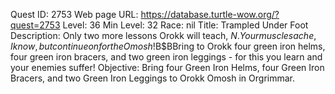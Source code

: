 Quest ID: 2753
Web page URL: https://database.turtle-wow.org/?quest=2753
Level: 36
Min Level: 32
Race: nil
Title: Trampled Under Foot
Description: Only two more lessons Orokk will teach, $N. Your muscles ache, I know, but continue on for the Omosh!$B$BBring to Orokk four green iron helms, four green iron bracers, and two green iron leggings - for this you learn and your enemies suffer!
Objective: Bring four Green Iron Helms, four Green Iron Bracers, and two Green Iron Leggings to Orokk Omosh in Orgrimmar.
